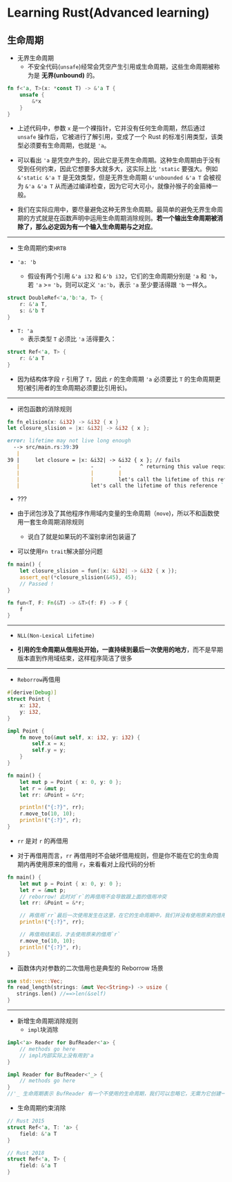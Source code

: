 # Learning Rust(Advanced learning)

## 生命周期

- 无界生命周期
  - 不安全代码(`unsafe`)经常会凭空产生引用或生命周期，这些生命周期被称为是 **无界(unbound)** 的。

```rust
fn f<'a, T>(x: *const T) -> &'a T {
    unsafe {
        &*x
    }
}
```

- 上述代码中，参数 `x` 是一个裸指针，它并没有任何生命周期，然后通过 `unsafe` 操作后，它被进行了解引用，变成了一个 Rust 的标准引用类型，该类型必须要有生命周期，也就是 `'a`。

- 可以看出 `'a` 是凭空产生的，因此它是无界生命周期。这种生命周期由于没有受到任何约束，因此它想要多大就多大，这实际上比 `'static` 要强大。例如 `&'static &'a T` 是无效类型，但是无界生命周期 `&'unbounded &'a T` 会被视为 `&'a &'a T` 从而通过编译检查，因为它可大可小，就像孙猴子的金箍棒一般。

- 我们在实际应用中，要尽量避免这种无界生命周期。最简单的避免无界生命周期的方式就是在函数声明中运用生命周期消除规则。**若一个输出生命周期被消除了，那么必定因为有一个输入生命周期与之对应**。

---

- 生命周期约束`HRTB`

- `'a: 'b`
  - 假设有两个引用 `&'a i32` 和 `&'b i32`，它们的生命周期分别是 `'a` 和 `'b`，若 `'a` >= `'b`，则可以定义 `'a:'b`，表示 `'a` 至少要活得跟 `'b` 一样久。

```rust
struct DoubleRef<'a,'b:'a, T> {
    r: &'a T,
    s: &'b T
}
```

- `T: 'a`
  - 表示类型 `T` 必须比 `'a` 活得要久：

```rust
struct Ref<'a, T> {
    r: &'a T
}
```

- 因为结构体字段 `r` 引用了 `T`，因此 `r` 的生命周期 `'a` 必须要比 `T` 的生命周期更短(被引用者的生命周期必须要比引用长)。

---

- 闭包函数的消除规则

```rust
fn fn_elision(x: &i32) -> &i32 { x }
let closure_slision = |x: &i32| -> &i32 { x };
```

```markdown
error: lifetime may not live long enough
  --> src/main.rs:39:39
   |
39 |     let closure = |x: &i32| -> &i32 { x }; // fails
   |                       -        -      ^ returning this value requires that `'1` must outlive `'2`
   |                       |        |
   |                       |        let's call the lifetime of this reference `'2`
   |                       let's call the lifetime of this reference `'1`

```

- ???

- 由于闭包涉及了其他程序作用域内变量的生命周期（`move`)，所以不和函数使用一套生命周期消除规则
  - 说白了就是如果玩的不溜别拿闭包装逼了

- 可以使用`Fn trait`解决部分问题

```rust
fn main() {
    let closure_slision = fun(|x: &i32| -> &i32 { x });
    assert_eq!(*closure_slision(&45), 45);
    // Passed !
}

fn fun<T, F: Fn(&T) -> &T>(f: F) -> F {
    f
}
```

---

- `NLL(Non-Lexical Lifetime)`

- **引用的生命周期从借用处开始，一直持续到最后一次使用的地方**，而不是早期版本直到作用域结束，这样程序简洁了很多

---

- `Reborrow`再借用

```rust
#[derive(Debug)]
struct Point {
    x: i32,
    y: i32,
}

impl Point {
    fn move_to(&mut self, x: i32, y: i32) {
        self.x = x;
        self.y = y;
    }
}

fn main() {
    let mut p = Point { x: 0, y: 0 };
    let r = &mut p;
    let rr: &Point = &*r;

    println!("{:?}", rr);
    r.move_to(10, 10);
    println!("{:?}", r);
}
```

- `rr` 是对 `r` 的再借用

- 对于再借用而言，`rr` 再借用时不会破坏借用规则，但是你不能在它的生命周期内再使用原来的借用 `r`，来看看对上段代码的分析

```rust
fn main() {
    let mut p = Point { x: 0, y: 0 };
    let r = &mut p;
    // reborrow! 此时对`r`的再借用不会导致跟上面的借用冲突
    let rr: &Point = &*r;

    // 再借用`rr`最后一次使用发生在这里，在它的生命周期中，我们并没有使用原来的借用`r`，因此不会报错
    println!("{:?}", rr);

    // 再借用结束后，才去使用原来的借用`r`
    r.move_to(10, 10);
    println!("{:?}", r);
}
```

- 函数体内对参数的二次借用也是典型的 Reborrow 场景

```rust
use std::vec::Vec;
fn read_length(strings: &mut Vec<String>) -> usize {
   strings.len() //==>len(&self)
}
```

---

- 新增生命周期消除规则
  - `impl`块消除

```rust
impl<'a> Reader for BufReader<'a> {
    // methods go here
    // impl内部实际上没有用到'a
}

impl Reader for BufReader<'_> {
    // methods go here
}
//'_ 生命周期表示 BufReader 有一个不使用的生命周期，我们可以忽略它，无需为它创建一个名称
```

- 生命周期约束消除

```rust
// Rust 2015
struct Ref<'a, T: 'a> {
    field: &'a T
}

// Rust 2018
struct Ref<'a, T> {
    field: &'a T
}
```
